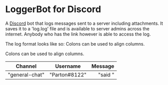 # LoggerBot for Discord

A [Discord](https://discordapp.com/) bot that logs messages sent to a server including attachments.
It saves it to a 'log.log' file and is available to server admins across the internet.
Anybody who has the link however is able to access the log.


The log format looks like so:
Colons can be used to align columns.

Colons can be used to align columns.

| Channel         | Username      |            Message                    |
| --------------- |:-------------:| -------------------------------------:|
| "general-chat"  | "Parton#8122" | "said <the message that was sent>"    |




